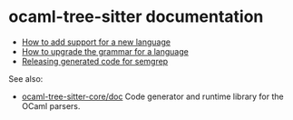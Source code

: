 ocaml-tree-sitter documentation
==

* [How to add support for a new language](http://semgrep.dev/docs/contributing/adding-a-language/)
* [How to upgrade the grammar for a language](http://semgrep.dev/docs/contributing/adding-a-language/updating-a-grammar/)
* [Releasing generated code for semgrep](release.md)

See also:
* [ocaml-tree-sitter-core/doc](https://github.com/returntocorp/ocaml-tree-sitter-core/tree/main/doc)
  Code generator and runtime library for the OCaml parsers.
